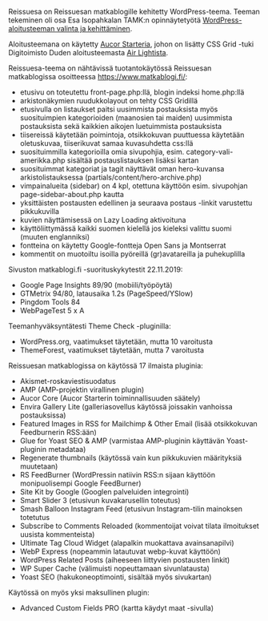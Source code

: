 Reissuesa on Reissuesan matkablogille kehitetty WordPress-teema. Teeman tekeminen oli osa Esa Isopahkalan TAMK:n opinnäytetyötä <a href="https://www.theseus.fi/handle/10024/334323">WordPress-aloitusteeman valinta ja kehittäminen</a>.

Aloitusteemana on käytetty <a href="https://github.com/aucor/aucor-starter">Aucor Starteria</a>, johon on lisätty CSS Grid -tuki Digitoimisto Duden aloitusteemasta <a href="https://github.com/digitoimistodude/air-light">Air Lightista</a>.

Reissuesa-teema on nähtävissä tuotantokäytössä Reissuesan matkablogissa osoitteessa https://www.matkablogi.fi/:

- etusivu on toteutettu front-page.php:llä, blogin indeksi home.php:llä
- arkistonäkymien ruudukkolayout on tehty CSS Gridillä
- etusivulla on listaukset paitsi uusimmista postauksista myös suosituimpien kategorioiden (maanosien tai maiden) uusimmista postauksista sekä kaikkien aikojen luetuimmista postauksista
- tiisereissä käytetään poimintoja, otsikkokuvan puuttuessa käytetään oletuskuvaa, tiiserikuvat samaa kuvasuhdetta css:llä
- suosituimmilla kategorioilla omia sivupohjia, esim. category-vali-amerikka.php sisältää postauslistauksen lisäksi kartan
- suosituimmat kategoriat ja tagit näyttävät oman hero-kuvansa arkistolistauksessa (partials/content/hero-archive.php)
- vimpainalueita (sidebar) on 4 kpl, otettuna käyttöön esim. sivupohjan page-sidebar-about.php kautta
- yksittäisten postausten edellinen ja seuraava postaus -linkit varustettu pikkukuvilla
- kuvien näyttämisessä on Lazy Loading aktivoituna
- käyttöliittymässä kaikki suomen kielellä jos kieleksi valittu suomi (muuten englanniksi)
- fontteina on käytetty Google-fontteja Open Sans ja Montserrat
- kommentit on muotoiltu isoilla pyöreillä (gr)avatareilla ja puhekuplilla

Sivuston matkablogi.fi -suorituskykytestit 22.11.2019:

- Google Page Insights 89/90 (mobiili/työpöytä)
- GTMetrix 94/80, latausaika 1.2s (PageSpeed/YSlow)
- Pingdom Tools 84
- WebPageTest 5 x A

Teemanhyväksyntätesti Theme Check -pluginilla:

- WordPress.org, vaatimukset täytetään, mutta 10 varoitusta
- ThemeForest, vaatimukset täytetään, mutta 7 varoitusta

Reissuesan matkablogissa on käytössä 17 ilmaista pluginia:

- Akismet-roskaviestisuodatus
- AMP (AMP-projektin virallinen plugin)
- Aucor Core (Aucor Starterin toiminnallisuuden säätely)
- Envira Gallery Lite (galleriasovellus käytössä joissakin vanhoissa postauksissa)
- Featured Images in RSS for Mailchimp & Other Email (lisää otsikkokuvan Feedburnerin RSS:ään)
- Glue for Yoast SEO & AMP (varmistaa AMP-pluginin käyttävän Yoast-pluginin metadataa)
- Regenerate thumbnails (käytössä vain kun pikkukuvien määrityksiä muutetaan)
- RS FeedBurner (WordPressin natiivin RSS:n sijaan käyttöön monipuolisempi Google FeedBurner)
- Site Kit by Google (Googlen palveluiden integrointi)
- Smart Slider 3 (etusivun kuvakarusellin toteutus)
- Smash Balloon Instagram Feed (etusivun Instagram-tilin mainoksen totetutus
- Subscribe to Comments Reloaded (kommentoijat voivat tilata ilmoitukset uusista kommenteista)
- Ultimate Tag Cloud Widget (alapalkin muokattava avainsanapilvi)
- WebP Express (nopeammin latautuvat webp-kuvat käyttöön)
- WordPress Related Posts (aiheeseen liittyvien postausten linkit)
- WP Super Cache (välimuisti nopeuttamaan sivunlatausta)
- Yoast SEO (hakukoneoptimointi, sisältää myös sivukartan)

Käytössä on myös yksi maksullinen plugin:

- Advanced Custom Fields PRO (kartta käydyt maat -sivulla)
